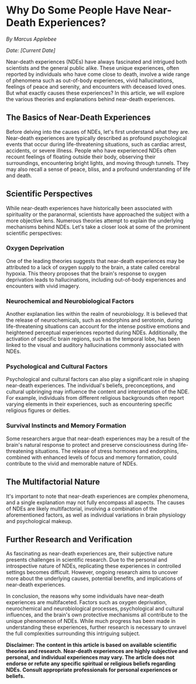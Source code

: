 # Why Do Some People Have Near-Death Experiences?

*By Marcus Applebee*

*Date: [Current Date]*

Near-death experiences (NDEs) have always fascinated and intrigued both scientists and the general public alike. These unique experiences, often reported by individuals who have come close to death, involve a wide range of phenomena such as out-of-body experiences, vivid hallucinations, feelings of peace and serenity, and encounters with deceased loved ones. But what exactly causes these experiences? In this article, we will explore the various theories and explanations behind near-death experiences.

## The Basics of Near-Death Experiences

Before delving into the causes of NDEs, let's first understand what they are. Near-death experiences are typically described as profound psychological events that occur during life-threatening situations, such as cardiac arrest, accidents, or severe illness. People who have experienced NDEs often recount feelings of floating outside their body, observing their surroundings, encountering bright lights, and moving through tunnels. They may also recall a sense of peace, bliss, and a profound understanding of life and death.

## Scientific Perspectives

While near-death experiences have historically been associated with spirituality or the paranormal, scientists have approached the subject with a more objective lens. Numerous theories attempt to explain the underlying mechanisms behind NDEs. Let's take a closer look at some of the prominent scientific perspectives:

### Oxygen Deprivation

One of the leading theories suggests that near-death experiences may be attributed to a lack of oxygen supply to the brain, a state called cerebral hypoxia. This theory proposes that the brain's response to oxygen deprivation leads to hallucinations, including out-of-body experiences and encounters with vivid imagery.

### Neurochemical and Neurobiological Factors

Another explanation lies within the realm of neurobiology. It is believed that the release of neurochemicals, such as endorphins and serotonin, during life-threatening situations can account for the intense positive emotions and heightened perceptual experiences reported during NDEs. Additionally, the activation of specific brain regions, such as the temporal lobe, has been linked to the visual and auditory hallucinations commonly associated with NDEs.

### Psychological and Cultural Factors

Psychological and cultural factors can also play a significant role in shaping near-death experiences. The individual's beliefs, preconceptions, and cultural upbringing may influence the content and interpretation of the NDE. For example, individuals from different religious backgrounds often report varying elements in their experiences, such as encountering specific religious figures or deities.

### Survival Instincts and Memory Formation

Some researchers argue that near-death experiences may be a result of the brain's natural response to protect and preserve consciousness during life-threatening situations. The release of stress hormones and endorphins, combined with enhanced levels of focus and memory formation, could contribute to the vivid and memorable nature of NDEs.

## The Multifactorial Nature

It's important to note that near-death experiences are complex phenomena, and a single explanation may not fully encompass all aspects. The causes of NDEs are likely multifactorial, involving a combination of the aforementioned factors, as well as individual variations in brain physiology and psychological makeup.

## Further Research and Verification

As fascinating as near-death experiences are, their subjective nature presents challenges in scientific research. Due to the personal and introspective nature of NDEs, replicating these experiences in controlled settings becomes difficult. However, ongoing research aims to uncover more about the underlying causes, potential benefits, and implications of near-death experiences.

In conclusion, the reasons why some individuals have near-death experiences are multifaceted. Factors such as oxygen deprivation, neurochemical and neurobiological processes, psychological and cultural influences, and the brain's own protective mechanisms all contribute to the unique phenomenon of NDEs. While much progress has been made in understanding these experiences, further research is necessary to unravel the full complexities surrounding this intriguing subject.

**Disclaimer: The content in this article is based on available scientific theories and research. Near-death experiences are highly subjective and personal, and individual experiences may vary. The article does not endorse or refute any specific spiritual or religious beliefs regarding NDEs. Consult appropriate professionals for personal experiences or beliefs.**